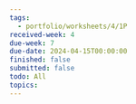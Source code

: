 ```yaml
---
tags:
  - portfolio/worksheets/4/1P
received-week: 4
due-week: 7
due-date: 2024-04-15T00:00:00
finished: false
submitted: false
todo: All
topics:
---
```

